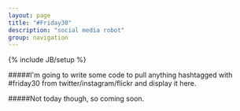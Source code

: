 ```yaml
---
layout: page
title: "#Friday30"
description: "social media robot"
group: navigation
---
```

{% include JB/setup %}

#####I'm going to write some code to pull anything hashtagged with #friday30 from twitter/instagram/flickr and display it here.  

#####Not today though, so coming soon. 